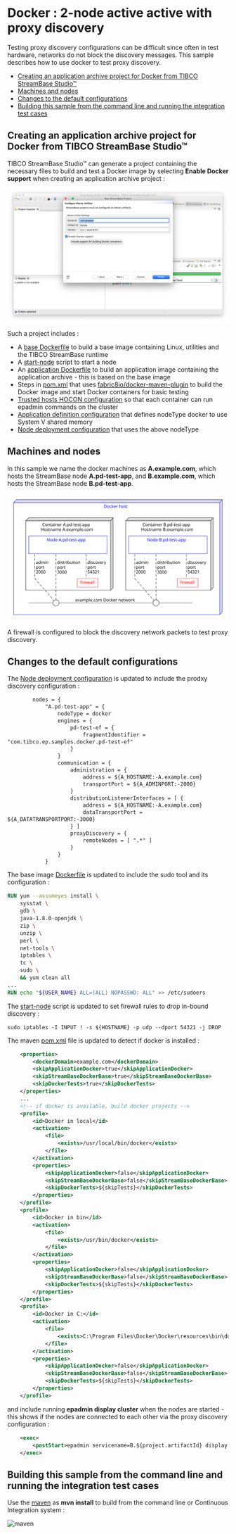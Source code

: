 # Docker : 2-node active active with proxy discovery

Testing proxy discovery configurations can be difficult since often in test hardware, networks
do not block the discovery messages.  This sample describes how to use docker to test proxy discovery.

* [Creating an application archive project for Docker from TIBCO StreamBase Studio&trade;](#creating-an-application-archive-project-for-docker-from-tibco-streambase-studio-trade)
* [Machines and nodes](#machines-and-nodes)
* [Changes to the default configurations](#changes-to-the-default-configurations)
* [Building this sample from the command line and running the integration test cases](#building-this-sample-from-the-command-line-and-running-the-integration-test-cases)

## Creating an application archive project for Docker from TIBCO StreamBase Studio&trade;

TIBCO StreamBase Studio&trade; can generate a project containing the necessary files to build and 
test a Docker image by selecting **Enable Docker support** when creating an application archive project :

![create](images/create.png)

Such a project includes :

* A [base Dockerfile](../../main/docker/base/Dockerfile) to build a base image containing Linux, utilities and the TIBCO StreamBase runtime
* A [start-node](../../main/docker/base/start-node) script to start a node
* An [application Dockerfile](../../main/docker/application/Dockerfile) to build an application image containing the application archive - this is based on the base image
* Steps in [pom.xml](../../../pom.xml) that uses [fabric8io/docker-maven-plugin](http://dmp.fabric8.io/) to build the Docker image and start Docker containers for basic testing
* [Trusted hosts HOCON configuration](../../main/configurations/security.conf) so that each container can run epadmin commands on the cluster
* [Application definition configuration](../../main/configurations/app.conf) that defines nodeType docker to use System V shared memory
* [Node deployment configuration](../../main/configurations/defaultnode.conf) that uses the above nodeType

## Machines and nodes

In this sample we name the docker machines as **A.example.com**,  which hosts the StreamBase node **A.pd-test-app**, and **B.example.com**, which hosts the StreamBase node **B.pd-test-app**.

![nodes](images/two-node-docker.svg)

A firewall is configured to block the discovery network packets to test proxy discovery.

## Changes to the default configurations

The [Node deployment configuration](../../main/configurations/defaultnode.conf) is updated to include the 
prodxy discovery configuration :

```
        nodes = {
            "A.pd-test-app" = { 
                nodeType = docker
                engines = {
                    pd-test-ef = {
                        fragmentIdentifier = "com.tibco.ep.samples.docker.pd-test-ef"
                    }
                }
                communication = {
                    administration = {
                        address = ${A_HOSTNAME:-A.example.com}
                        transportPort = ${A_ADMINPORT:-2000}
                    }
                    distributionListenerInterfaces = [ {
                        address = ${A_HOSTNAME:-A.example.com}
                        dataTransportPort = ${A_DATATRANSPORTPORT:-3000}
                    } ]
                    proxyDiscovery = {
                        remoteNodes = [ ".*" ]
                    }
                }
            }
```

The base image [Dockerfile](../../main/docker/base/Dockerfile) is updated to include the sudo tool and its configuration :

```dockerfile
RUN yum --assumeyes install \
    sysstat \
    gdb \
    java-1.8.0-openjdk \
    zip \
    unzip \
    perl \
    net-tools \
    iptables \
    tc \
    sudo \
    && yum clean all
...
RUN echo "${USER_NAME} ALL=(ALL) NOPASSWD: ALL" >> /etc/sudoers
```

The [start-node](../../main/docker/base/start-node) script is updated to set firewall rules to drop in-bound discovery :

```shell
sudo iptables -I INPUT ! -s ${HOSTNAME} -p udp --dport 54321 -j DROP
```

The maven [pom.xml](../../../pom.xml) file is updated to detect if docker is installed :

```xml
    <properties>
        <dockerDomain>example.com</dockerDomain>
        <skipApplicationDocker>true</skipApplicationDocker>
        <skipStreamBaseDockerBase>true</skipStreamBaseDockerBase>
        <skipDockerTests>true</skipDockerTests>
    </properties>
    ...
    <!-- if docker is available, build docker projects -->
    <profile>
        <id>Docker in local</id>
        <activation>
            <file>
                <exists>/usr/local/bin/docker</exists>
            </file>
        </activation>
        <properties>
            <skipApplicationDocker>false</skipApplicationDocker>
            <skipStreamBaseDockerBase>false</skipStreamBaseDockerBase>
            <skipDockerTests>${skipTests}</skipDockerTests>
        </properties>
    </profile>
    <profile>
        <id>Docker in bin</id>
        <activation>
            <file>
                <exists>/usr/bin/docker</exists>
            </file>
        </activation>
        <properties>
            <skipApplicationDocker>false</skipApplicationDocker>
            <skipStreamBaseDockerBase>false</skipStreamBaseDockerBase>
            <skipDockerTests>${skipTests}</skipDockerTests>
        </properties>
    </profile>
    <profile>
        <id>Docker in C:</id>
        <activation>
            <file>
                <exists>C:\Program Files\Docker\Docker\resources\bin\docker.exe</exists>
            </file>
        </activation>
        <properties>
            <skipApplicationDocker>false</skipApplicationDocker>
            <skipStreamBaseDockerBase>false</skipStreamBaseDockerBase>
            <skipDockerTests>${skipTests}</skipDockerTests>
        </properties>
    </profile>
``` 

and include running **epadmin display cluster** when the nodes are started - this shows if the nodes are connected to each other via the proxy discovery configuration :

```xml
    <exec>
        <postStart>epadmin servicename=B.${project.artifactId} display cluster</postStart>
    </exec>
```

## Building this sample from the command line and running the integration test cases

Use the [maven](https://maven.apache.org) as **mvn install** to build from the command line or Continuous Integration system :

![maven](images/maven.gif)
